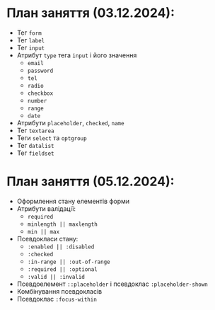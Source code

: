 # План заняття (03.12.2024):

- Тег `form`
- Тег `label`
- Тег `input`
- Атрибут `type` тега `input` і його значення
  - `email`
  - `password`
  - `tel`
  - `radio`
  - `checkbox`
  - `number`
  - `range`
  - `date`
- Атрибути `placeholder`, `checked`, `name`
- Тег `textarea`
- Теги `select` та `optgroup`
- Тег `datalist`
- Тег `fieldset`

# План заняття (05.12.2024):

- Оформлення стану елементів форми
- Атрибути валідації:
  - `required`
  - `minlength || maxlength`
  - `min || max`
- Псевдокласи стану:
  - `:enabled || :disabled`
  - `:checked`
  - `:in-range || :out-of-range`
  - `:required || :optional`
  - `:valid || :invalid`
- Псевдоелемент `::placeholder` і псевдоклас `:placeholder-shown`
- Комбінування псевдокласів
- Псевдоклас `:focus-within`
